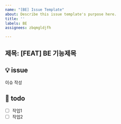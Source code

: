 ```yaml
---
name: "[BE] Issue Template"
about: Describe this issue template's purpose here.
title: ''
labels: BE
assignees: zbqmgldjfh

---
```


제목: [FEAT] BE 기능제목
---

## 💡 issue
이슈 작성

## 📝 todo
- [ ] 작업1
- [ ] 작업2
